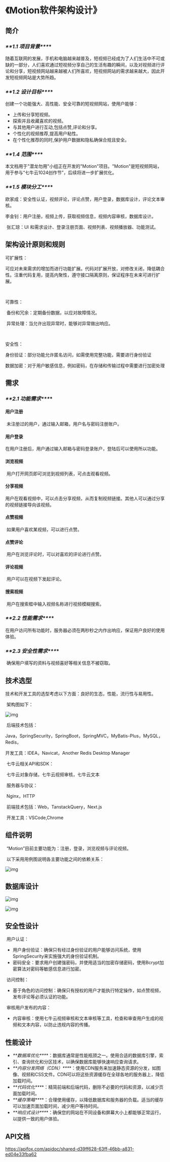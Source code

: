 # 《Motion软件架构设计》

## 简介

### ***\**\*1.1	项目背景\*\**\***

​	随着互联网的发展，手机和电脑越来越普及，短视频已经成为了人们生活中不可或缺的一部分，人们喜欢通过短视频分享自己的生活有趣的瞬间，以及对视频进行评论和分享，短视频网站越来越被人们所喜欢，短视频网站的需求越来越大，因此开发短视频网站是大势所趋。

### ***\**\*1.2	设计目标\*\**\***

创建一个功能强大、高性能、安全可靠的短视频网站，使用户能够：

- 上传和分享短视频。
- 探索并且收藏喜欢的视频。
- 与其他用户进行互动,包括点赞,评论和分享。
- 个性化的视频推荐,提高用户粘性。
- 在个性化推荐的同时,保护用户数据和隐私确保合规且安全。

### ***\**\*1.4	范围\*\**\***

​	本文档用于"潜龙勿用"小组正在开发的"Motion"项目。"Motion"是短视频网站，用于参与“七牛云1024创作节”，后续将进一步扩展优化。

### ***\**\*1.5	模块分工\*\**\***

​	欧家成：安全性认证，视频评论，评论点赞，用户登录，数据库设计，评论文本审核。

​	李金钊：用户注册，视频上传，获取视频信息，视频内容审核，数据库设计。

​	张汇琼：UI 和需求设计、登录注册页面、视频列表、视频播放器、功能测试。

##   架构设计原则和规则

可扩展性：

​		可应对未来需求的增加而进行功能扩展。代码对扩展开放，对修改关闭，降低耦合性。注重代码复用，提高内聚性，遵守接口隔离原则，保证程序在未来可进行扩展。

​	

可靠性：

​			备份和冗余：定期备份数据，以应对故障情况。

​			异常处理：当允许出现异常时，能够对异常做出响应。

​	

安全性：

​			身份验证：部分功能允许匿名访问，如需使用完整功能，需要进行身份验证

​			数据加密：对于用户敏感信息，例如密码，在存储和传输过程中需要进行加密处理



## 需求

### ***\**\*2.1	功能需求\*\**\***

#### 用户注册

​		未注册过的用户，通过输入邮箱，用户名与密码注册账户。

#### 用户登录

​		在用户注册后，用户通过输入邮箱与密码登录账户，登陆后可以使用所以功能。

#### 浏览视频

​		用户打开网页即可浏览到视频列表，可点击观看视频。

#### 分享视频

​		用户在观看视频中，可以点击分享视频，从而复制视频链接。其他人可以通过分享的视频链接导向该视频。

#### 点赞视频

​		如果用户喜欢某视频，可以进行点赞。

#### 点赞评论

​		用户在浏览评论时，可以对喜欢的评论进行点赞。

#### 评论视频

​		用户可以在视频下发起评论。

#### 搜索视频

​		用户在搜索框中输入视频名称进行视频模糊搜索。

### ***\**\*2.2	性能需求\*\**\***

​		在用户访问所有功能时，服务器必须在两秒秒之内作出响应，保证用户良好的使用体验。

### ***\**\*2.3	安全性需求\*\**\***

​			确保用户填写的资料与视频喜好等相关信息不被窃取。



## 技术选型

​		技术和开发工具的选型考虑以下方面：良好的生态，性能，流行性与易用性。

​		架构图如下：

![img](https://gitee.com/ljzcomeon/typora-photo/raw/master/202311072154601.png)



​	后端技术包括：

​		Java，SpringSecurity，SpringBoot，SpringMVC，MyBatis-Plus，MySQL，Redis，

  开发工具：IDEA，Navicat，Another Redis Desktop Manager

​	七牛云相关API和SDK：

​		七牛云对象存储，七牛云视频审核，七牛云文本

​	服务器与协议：

​		Nginx，HTTP

​	前端技术包括：Web，TanstackQuery，Next.js

​		开发工具：VSCode,Chrome



## 	组件说明

​	“Motion”目前主要功能为：注册，登录，浏览视频与评论视频。

​	以下采用用例图说明各主要功能之间的依赖关系：

![img](https://gitee.com/ljzcomeon/typora-photo/raw/master/202311072155423.png)

## 数据库设计

![img](https://gitee.com/ljzcomeon/typora-photo/raw/master/202311072155752.png)

![img](https://gitee.com/ljzcomeon/typora-photo/raw/master/202311072155551.png)



## 安全性设计

​	用户认证：

- 用户身份验证：确保只有经过身份验证的用户能够访问系统，使用SpringSecurity来实施强大的身份验证机制。
- 密码安全：要求用户创建强密码，并使用适当的加密存储密码，使用Bcrypt加密算法对密码等敏感信息进行加密。

​	访问控制：

- 基于角色的访问控制：确保只有授权的用户才能执行特定操作，如点赞视频，发布评论等必须认证的功能。

​	审核用户发布的内容：

- 内容审核：使用七牛云视频审核和文本审核等工具，检查和审查用户生成的视频和文本内容，以防止违规内容的传播。



## 性能设计

- ***\**\*数据库优化\*\**\***：数据库通常是性能瓶颈之一。使用合适的数据库引擎，索引、查询优化和分区技术，以确保数据库能够快速响应查询请求。
- ***\**\*内容分发网络（CDN）\*\**\***：使用CDN服务来加速静态资源的分发，如图像、视频和CSS文件。CDN可以将这些资源缓存在全球各地的服务器上，降低加载时间。
- ***\**\*代码优化\*\**\***：精简前端和后端代码，删除不必要的代码和资源，以减少页面加载时间。
- ***\**\*缓存策略\*\**\***：合理使用缓存，以降低数据库和服务器的负载。适当的缓存可以加速页面加载时间，减少用户等待时间。
- ***\**\*响应式设计\*\**\***：确保您的网站在不同设备和屏幕大小上都能够正常运行，以提供一致的用户体验。



## API文档

https://apifox.com/apidoc/shared-d39ff628-63ff-46bb-a831-ed04e33fba62